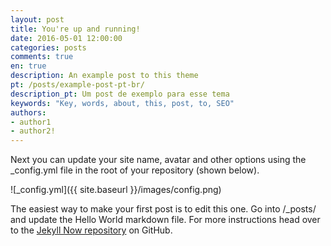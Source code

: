 ```yaml
---
layout: post
title: You're up and running!
date: 2016-05-01 12:00:00
categories: posts
comments: true
en: true
description: An example post to this theme
pt: /posts/example-post-pt-br/
description_pt: Um post de exemplo para esse tema
keywords: "Key, words, about, this, post, to, SEO"
authors:
- author1
- author2!
---
```


Next you can update your site name, avatar and other options using the _config.yml file in the root of your repository (shown below).

![_config.yml]({{ site.baseurl }}/images/config.png)

The easiest way to make your first post is to edit this one. Go into /_posts/ and update the Hello World markdown file. For more instructions head over to the [Jekyll Now repository](https://github.com/barryclark/jekyll-now) on GitHub.